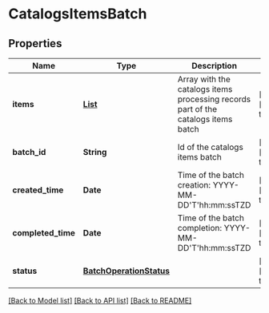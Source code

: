 # CatalogsItemsBatch
## Properties

| Name | Type | Description | Notes |
|------------ | ------------- | ------------- | -------------|
| **items** | [**List**](ItemProcessingRecord.md) | Array with the catalogs items processing records part of the catalogs items batch | [optional] [default to null] |
| **batch\_id** | **String** | Id of the catalogs items batch | [optional] [default to null] |
| **created\_time** | **Date** | Time of the batch creation: YYYY-MM-DD&#39;T&#39;hh:mm:ssTZD | [optional] [default to null] |
| **completed\_time** | **Date** | Time of the batch completion: YYYY-MM-DD&#39;T&#39;hh:mm:ssTZD | [optional] [default to null] |
| **status** | [**BatchOperationStatus**](BatchOperationStatus.md) |  | [optional] [default to null] |

[[Back to Model list]](../README.md#documentation-for-models) [[Back to API list]](../README.md#documentation-for-api-endpoints) [[Back to README]](../README.md)

